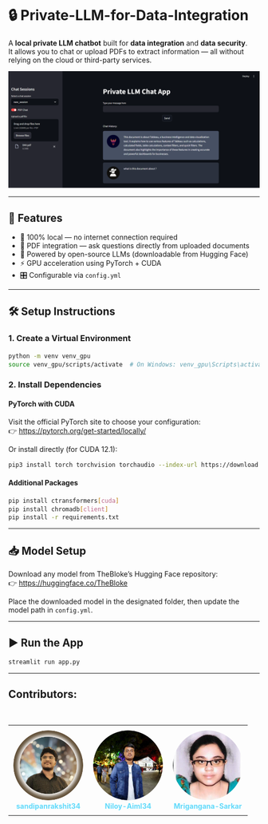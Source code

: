 # 🔒 Private-LLM-for-Data-Integration

A **local private LLM chatbot** built for **data integration** and **data security**.  
It allows you to chat or upload PDFs to extract information — all without relying on the cloud or third-party services.

![./screenshot.png](https://github.com/TheAurder/Development-of-Private-LLM-for-Data-Integration/blob/main/UI.png)


---

## 🚀 Features

- 🔐 100% local — no internet connection required
- 📄 PDF integration — ask questions directly from uploaded documents
- 🧠 Powered by open-source LLMs (downloadable from Hugging Face)
- ⚡ GPU acceleration using PyTorch + CUDA
- 🎛️ Configurable via `config.yml`

---

## 🛠️ Setup Instructions

### 1. Create a Virtual Environment

```bash
python -m venv venv_gpu
source venv_gpu/scripts/activate  # On Windows: venv_gpu\Scripts\activate
```

### 2. Install Dependencies

#### PyTorch with CUDA

Visit the official PyTorch site to choose your configuration:  
👉 https://pytorch.org/get-started/locally/

Or install directly (for CUDA 12.1):

```bash
pip3 install torch torchvision torchaudio --index-url https://download.pytorch.org/whl/cu128
```

#### Additional Packages

```bash
pip install ctransformers[cuda]
pip install chromadb[client]
pip install -r requirements.txt
```

---

## 📥 Model Setup

Download any model from TheBloke’s Hugging Face repository:  
👉 https://huggingface.co/TheBloke

Place the downloaded model in the designated folder, then update the model path in `config.yml`.

---

## ▶️ Run the App

```bash
streamlit run app.py
```

---

## Contributors:

<br/>
<div align="center">
    <table style="border-collapse: collapse; border: none;">
        <tr>
            <td align="center" style="border: none; text-align: center; padding: 10px;">
                <a href="https://github.com/sandipanrakshit34" target="_blank">
                    <img src="Assets/Sandipan_Rakshit.png" 
                         alt="sandipanrakshit34" 
                         width="140" height="140" 
                         style="border-radius: 50%;" />
                </a>
                <br>
                <strong><a href="https://github.com/sandipanrakshit34" style="text-decoration: none; color: #61dafb;">sandipanrakshit34</a></strong>
            </td>
            <td align="center" style="border: none; text-align: center; padding: 10px;">
                <a href="https://github.com/Niloy-Aiml34" target="_blank">
                    <img src="Assets/niloy_das.png" 
                         alt="Niloy-Aiml34" 
                         width="140" height="140"
                         style="border-radius: 50%;" />
                </a>
                <br>
                <strong><a href="https://github.com/Niloy-Aiml34" style="text-decoration: none; color: #61dafb;">Niloy-Aiml34</a></strong>
            </td>
            <td align="center" style="border: none; text-align: center; padding: 10px;">
                <a href="https://github.com/Mrigangana-Sarkar" target="_blank">
                    <img src="Assets/mriganga_sarkar.png" 
                         alt="Mrigangana-Sarkar" 
                         width="140" height="140"
                         style="border-radius: 50%;" />
                </a>
                <br>
                <strong><a href="https://github.com/Mrigangana-Sarkar" style="text-decoration: none; color: #61dafb;">Mrigangana-Sarkar</a></strong>
            </td>
        </tr>
    </table>
</div>
